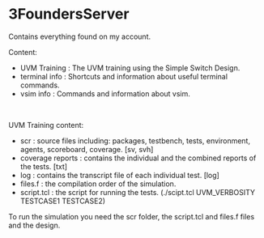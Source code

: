 # 3FoundersServer

Contains everything found on my account.

Content:
- UVM Training : The UVM training using the Simple Switch Design.
- terminal info : Shortcuts and information about useful terminal commands.
- vsim info : Commands and information about vsim.

</br>

UVM Training content:
- scr : source files including: packages, testbench, tests, environment, agents, scoreboard, coverage. [sv, svh]
- coverage reports : contains the individual and the combined reports of the tests. [txt]
- log : contains the transcript file of each individual test. [log]
- files.f : the compilation order of the simulation.
- script.tcl : the script for running the tests. (./scipt.tcl UVM_VERBOSITY TESTCASE1 TESTCASE2)

To run the simulation you need the scr folder, the script.tcl and files.f files and the design.
